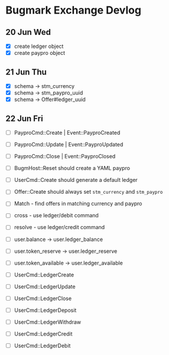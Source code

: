 # Bugmark Exchange Devlog

## 20 Jun Wed

- [x] create ledger object
- [x] create paypro object

## 21 Jun Thu

- [x] schema -> stm_currency
- [x] schema -> stm_paypro_uuid
- [x] schema -> Offer#ledger_uuid

## 22 Jun Fri

- [ ] PayproCmd::Create | Event::PayproCreated
- [ ] PayproCmd::Update | Event::PayproUpdated
- [ ] PayproCmd::Close  | Event::PayproClosed

- [ ] BugmHost::Reset should create a YAML paypro
- [ ] UserCmd::Create should generate a default ledger
- [ ] Offer::Create should always set  `stm_currency` and `stm_paypro`
- [ ] Match - find offers in matching currency and paypro
- [ ] cross   - use ledger/debit command
- [ ] resolve - use ledger/credit command

- [ ] user.balance         -> user.ledger_balance
- [ ] user.token_reserve   -> user.ledger_reserve
- [ ] user.token_available -> user.ledger_available

- [ ] UserCmd::LedgerCreate   
- [ ] UserCmd::LedgerUpdate
- [ ] UserCmd::LedgerClose
- [ ] UserCmd::LedgerDeposit
- [ ] UserCmd::LedgerWithdraw
- [ ] UserCmd::LedgerCredit
- [ ] UserCmd::LedgerDebit
